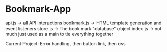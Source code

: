# Bookmark-App

api.js -> all API interactions
bookmark.js -> HTML template generation and event listeners
store.js -> The book mark "database" object
index.js -> not much just used as a main to tie everything together

Current Project: Error handling, then button link, then css